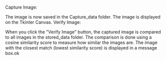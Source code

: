 Capture Image:

The image is now saved in the Capture_data folder.
The image is displayed on the Tkinter Canvas.
Verify Image:

When you click the "Verify Image" button, the captured image is compared to all images in the stored_data folder.
The comparison is done using a cosine similarity score to measure how similar the images are.
The image with the closest match (lowest similarity score) is displayed in a message box.ok

